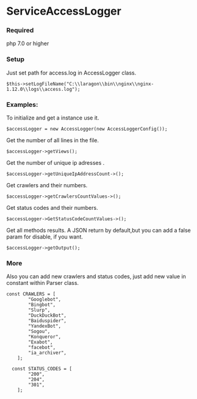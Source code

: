 # ServiceAccessLogger

### Required
php 7.0 or higher

### Setup
Just set path for access.log in AccessLogger class.
```
$this->setLogFileName("C:\\laragon\\bin\\nginx\\nginx-1.12.0\\logs\\access.log");
```

### Examples:

To initialize and get a instance use it.
```
$accessLogger = new AccessLogger(new AccessLoggerConfig());
```

Get the number of all lines in the file.
```
$accessLogger->getViews();
```

Get the number of unique ip adresses .
```
$accessLogger->getUniqueIpAddressCount->();
```

Get crawlers and their numbers.
```
$accessLogger->getCrawlersCountValues->();
```

Get status codes and their numbers.
```
$accessLogger->GetStatusCodeCountValues->();
```

Get all methods results. A JSON return by default,but you can add a false param for disable, if you want.
```
$accessLogger->getOutput();
```


### More
Also you can add new crawlers and status codes, just add new value in constant within Parser class.
```
const CRAWLERS = [
        "Googlebot",
        "Bingbot",
        "Slurp",
        "DuckDuckBot",
        "Baiduspider",
        "YandexBot",
        "Sogou",
        "Konqueror",
        "Exabot",
        "facebot",
        "ia_archiver",
    ];
```
```
  const STATUS_CODES = [
        "200",
        "204",
        "301",
    ];
```
